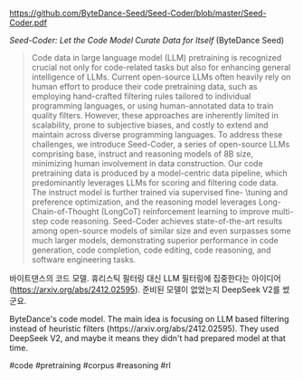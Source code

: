 https://github.com/ByteDance-Seed/Seed-Coder/blob/master/Seed-Coder.pdf

*Seed-Coder: Let the Code Model Curate Data for Itself* (ByteDance Seed)

> Code data in large language model (LLM) pretraining is recognized crucial not only for code-related tasks but also for enhancing general intelligence of LLMs. Current open-source LLMs often heavily rely on human effort to produce their code pretraining data, such as employing hand-crafted filtering rules tailored to individual programming languages, or using human-annotated data to train quality filters. However, these approaches are inherently limited in scalability, prone to subjective biases, and costly to extend and maintain across diverse programming languages. To address these challenges, we introduce Seed-Coder, a series of open-source LLMs comprising base, instruct and reasoning models of 8B size, minimizing human involvement in data construction. Our code pretraining data is produced by a model-centric data pipeline, which predominantly leverages LLMs for scoring and filtering code data. The instruct model is further trained via supervised fine- \tuning and preference optimization, and the reasoning model leverages Long-Chain-of-Thought (LongCoT) reinforcement learning to improve multi-step code reasoning. Seed-Coder achieves state-of-the-art results among open-source models of similar size and even surpasses some much larger models, demonstrating superior performance in code generation, code completion, code editing, code reasoning, and software engineering tasks.

바이트댄스의 코드 모델. 휴리스틱 필터링 대신 LLM 필터링에 집중한다는 아이디어 (https://arxiv.org/abs/2412.02595). 준비된 모델이 없었는지 DeepSeek V2를 썼군요.

<english>
ByteDance's code model. The main idea is focusing on LLM based filtering instead of heuristic filters (https://arxiv.org/abs/2412.02595). They used DeepSeek V2, and maybe it means they didn't had prepared model at that time.
</english>

#code #pretraining #corpus #reasoning #rl 